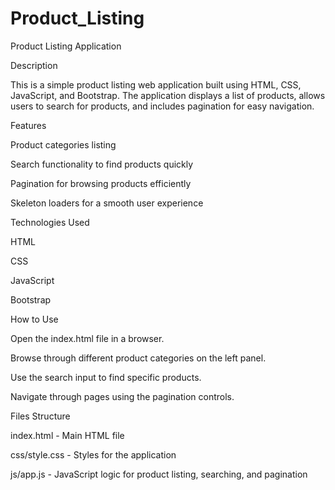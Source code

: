 # Product_Listing

Product Listing Application

Description

This is a simple product listing web application built using HTML, CSS, JavaScript, and Bootstrap. The application displays a list of products, allows users to search for products, and includes pagination for easy navigation.

Features

Product categories listing

Search functionality to find products quickly

Pagination for browsing products efficiently

Skeleton loaders for a smooth user experience

Technologies Used

HTML

CSS

JavaScript

Bootstrap

How to Use

Open the index.html file in a browser.

Browse through different product categories on the left panel.

Use the search input to find specific products.

Navigate through pages using the pagination controls.

Files Structure

index.html - Main HTML file

css/style.css - Styles for the application

js/app.js - JavaScript logic for product listing, searching, and pagination

